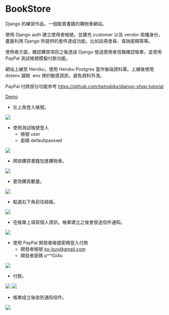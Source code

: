 # BookStore

Django 的練習作品，一個販賣書籍的購物車網站。

使用 Django auth 建立使用者帳號，並擴充 customer 以及 vendor 兩種身份，盡量利用 Django 所提供的套件達成功能，比如註冊會員、查詢密碼等等。

使用者方面，確認購買項目之後透過 Django 發送使用者信箱確認帳單，並使用 PayPal 測試帳號模擬付款功能。

網站上線至 Heroku，使用 Heroku Postgres 當作後端資料庫。上線後使用 dotenv 讀取 .env 裡的敏感資訊，避免資料外洩。

PayPal 付款部分功能參考 https://github.com/twtrubiks/django-shop-tutorial

[Demo](https://shielded-sierra-95814.herokuapp.com)


* 左上角登入帳號。

![](./img/1.png)


* 使用測試帳號登入
  * 帳號 user
  * 密碼 defaultpasswd

![](./img/2.png)


* 將欲購買書籍加進購物車。

![](./img/3.png)


* 更改購買數量。

![](./img/4.png)


* 點選右下角前往結帳。

![](./img/5.png)


* 在帳單上填寫個人資訊，帳單建立之後會發送信件通知。

![](./img/6.png)


* 使用 PayPal 開發者帳號密碼登入付款
    * 開發者帳號 ko-buy@gmail.com
    * 開發者密碼 p^^!Gi4u

![](./img/7.png)


* 付款。

![](./img/8.png)
![](./img/9.png)


* 帳單成立後收到通知信件。

![](./img/10.png)


